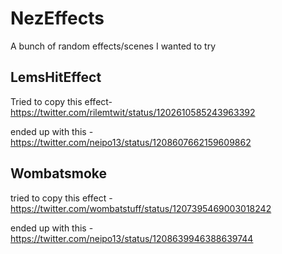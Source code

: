 # NezEffects
A bunch of random effects/scenes I wanted to try


## LemsHitEffect
Tried to copy this effect- https://twitter.com/rilemtwit/status/1202610585243963392

ended up with this - https://twitter.com/neipo13/status/1208607662159609862

## Wombatsmoke
tried to copy this effect -https://twitter.com/wombatstuff/status/1207395469003018242

ended up with this - https://twitter.com/neipo13/status/1208639946388639744
